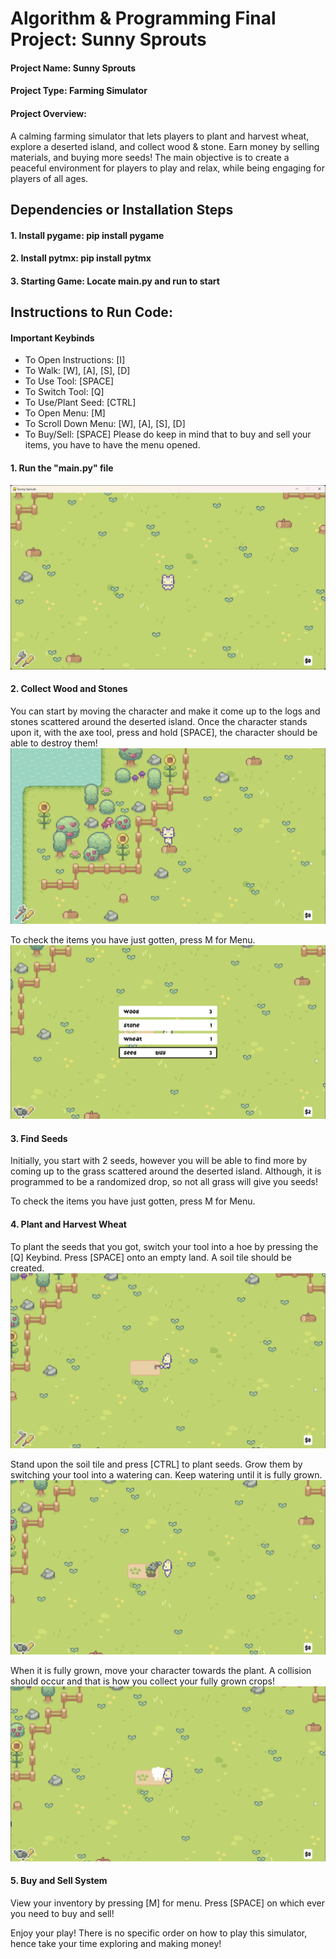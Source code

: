 
# Algorithm & Programming Final Project: Sunny Sprouts

#### Project Name: Sunny Sprouts

#### Project Type: Farming Simulator

#### Project Overview: 
A calming farming simulator that lets players to plant and harvest wheat, explore a deserted island, and collect wood & stone. Earn money by selling materials, and buying more seeds! The main objective is to create a peaceful environment for players to play and relax, while being engaging for players of all ages.


## Dependencies or Installation Steps
#### 1. Install pygame: pip install pygame
#### 2. Install pytmx: pip install pytmx
#### 3. Starting Game: Locate main.py and run to start

## Instructions to Run Code:

#### Important Keybinds
- To Open Instructions: [I]
- To Walk: [W], [A], [S], [D]
- To Use Tool: [SPACE]
- To Switch Tool: [Q]
- To Use/Plant Seed: [CTRL]
- To Open Menu: [M]
- To Scroll Down Menu: [W], [A], [S], [D]
- To Buy/Sell: [SPACE]
Please do keep in mind that to buy and sell your items, you have to have the menu opened.

#### 1. Run the "main.py" file
![](images/image1.png)

#### 2. Collect Wood and Stones
You can start by moving the character and make it come up to the logs and stones scattered around the deserted island. Once the character stands upon it, with the axe tool, press and hold [SPACE], the character should be able to destroy them!
![](images/image2.png)

To check the items you have just gotten, press M for Menu.
![](images/image6.png)

#### 3. Find Seeds
Initially, you start with 2 seeds, however you will be able to find more by coming up to the grass scattered around the deserted island. Although, it is programmed to be a randomized drop, so not all grass will give you seeds! 

To check the items you have just gotten, press M for Menu.

#### 4. Plant and Harvest Wheat
To plant the seeds that you got, switch your tool into a hoe by pressing the [Q] Keybind. Press [SPACE] onto an empty land. A soil tile should be created. 
![](images/image3.png)

Stand upon the soil tile and press [CTRL] to plant seeds. Grow them by switching your tool into a watering can. Keep watering until it is fully grown. 
![](images/image4.png)

When it is fully grown, move your character towards the plant. A collision should occur and that is how you collect your fully grown crops!
![](images/image5.png)

#### 5. Buy and Sell System
View your inventory by pressing [M] for menu. Press [SPACE] on which ever you need to buy and sell!

Enjoy your play! There is no specific order on how to play this simulator, hence take your time exploring and making money!



